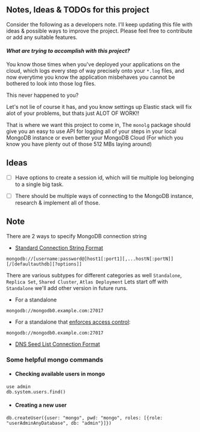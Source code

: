 ## Notes, Ideas & TODOs for this project

Consider the following as a developers note. I'll keep updating this file with ideas & possible ways to improve the project. Please feel free to contribute or add any suitable features.

#### _What are trying to accomplish with this project?_

You know those times when you've deployed your applications on the cloud, which logs every step of way precisely onto your `*.log` files, and now everytime you know the application misbehaves you cannot be bothered to look into those log files.

This never happened to you?

Let's not lie of course it has, and you know settings up Elastic stack will fix alot of your problems, but thats just ALOT OF WORK!!

That is where we want this project to come in, The `monolg` package should give you an easy to use API for logging all of your steps in your local MongoDB instance or even better your MongoDB Cloud (For which you know you have plenty out of those 512 MBs laying around)

## Ideas

- [ ] Have options to create a session id, which will tie multiple log belonging to a single big task.
- [ ] There should be multiple ways of connecting to the MongoDB instance, research & implement all of those.


## Note

There are 2 ways to specify MongoDB connection string
+ [Standard Connection String Format](https://www.mongodb.com/docs/manual/reference/connection-string/#std-label-connections-standard-connection-string-format)

```
mongodb://[username:password@]host1[:port1][,...hostN[:portN]][/[defaultauthdb][?options]]
```

There are various subtypes for different categories as well `Standalone`, `Replica Set`, `Shared Cluster`, `Atlas Deployment`
Lets start off with `Standalone` we'll add other version in future runs.

+ For a standalone
```
mongodb://mongodb0.example.com:27017
```

+ For a standalone that [enforces access control](https://www.mongodb.com/docs/manual/tutorial/enable-authentication/):
```
mongodb://mongodb0.example.com:27017
```


+ [DNS Seed List Connection Format](https://www.mongodb.com/docs/manual/reference/connection-string/#std-label-connections-dns-seedlist)

### Some helpful mongo commands
* #### Checking available users in mongo
```mongo
use admin
db.system.users.find()
```

* #### Creating a new user
```mongo
db.createUser({user: "mongo", pwd: "mongo", roles: [{role: "userAdminAnyDatabase", db: "admin"}]})
```
